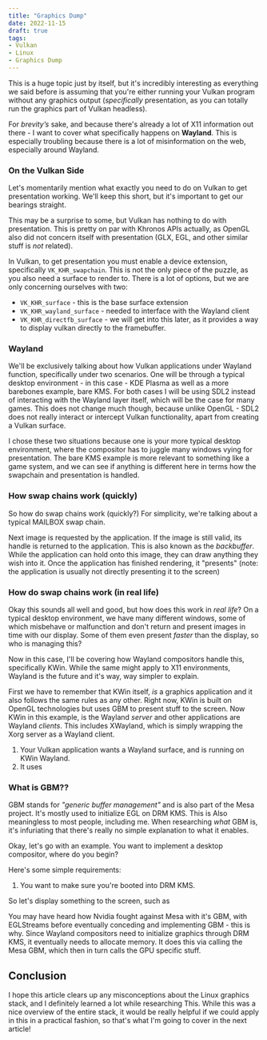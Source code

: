 ```yaml
---
title: "Graphics Dump"
date: 2022-11-15
draft: true
tags:
- Vulkan
- Linux
- Graphics Dump
---
```


This is a huge topic just by itself, but it's incredibly interesting as everything we said before is assuming that you're
either running your Vulkan program without any graphics output (_specifically_ presentation, as you can totally run the graphics
part of Vulkan headless).

For _brevity’s_ sake, and because there's already a lot of X11 information out there - I want to cover what specifically
happens on **Wayland**. This is especially troubling because there is a lot of misinformation on the web, especially around Wayland.

### On the Vulkan Side

Let's momentarily mention what exactly you need to do on Vulkan to get presentation working. We'll keep this short, but
it's important to get our bearings straight.

This may be a surprise to some, but Vulkan has nothing to do with presentation. This is pretty on par with Khronos APIs
actually, as OpenGL also did not concern itself with presentation (GLX, EGL, and other similar stuff is _not_ related).

In Vulkan, to get presentation you must enable a device extension, specifically `VK_KHR_swapchain`. This is not the only
piece of the puzzle, as you also need a surface to render to. There is a lot of options, but we are only concerning ourselves with two:

* `VK_KHR_surface` - this is the base surface extension
* `VK_KHR_wayland_surface` - needed to interface with the Wayland client
* `VK_KHR_directfb_surface` - we will get into this later, as it provides a way to display vulkan directly to the framebuffer.

### Wayland

We'll be exclusively talking about how Vulkan applications under Wayland function, specifically under two scenarios.
One will be through a typical desktop environment - in this case - KDE Plasma as well as a more barebones example, bare KMS.
For both cases I will be using SDL2 instead of interacting with the Wayland layer itself,
which will be the case for many games. This does not change much though, because unlike OpenGL - SDL2 does not really interact
or intercept Vulkan functionality, apart from creating a Vulkan surface.

I chose these two situations because one is your more typical desktop environment, where the compositor has to juggle many
windows vying for presentation. The bare KMS example is more relevant to something like a game system, and we can see if
anything is different here in terms how the swapchain and presentation is handled.

### How swap chains work (quickly)

So how do swap chains work (quickly?) For simplicity, we're talking about a typical MAILBOX swap chain.

Next image is requested by the application.
If the image is still valid, its handle is returned to the application. This is also known as the _backbuffer_.
While the application can hold onto this image, they can draw anything they wish into it.
Once the application has finished rendering, it "presents" (note: the application is usually not directly presenting it to the screen)

### How do swap chains work (in real life)

Okay this sounds all well and good, but how does this work in _real life_? On a typical desktop environment, we have 
many different windows, some of which misbehave or malfunction and don't return and present images in time with our
display. Some of them even present _faster_ than the display, so who is managing this?

Now in this case, I'll be covering how Wayland compositors handle this, specifically KWin. While the same might apply to X11 environments,
Wayland is the future and it's way, way simpler to explain. 

First we have to remember that KWin itself, _is_ a graphics application and it also follows the same rules as any other. Right now, KWin
is built on OpenGL technologies but uses GBM to present stuff to the screen. Now KWin in this example, is the Wayland _server_ and other
applications are Wayland _clients_. This includes XWayland, which is simply wrapping the Xorg server as a Wayland client.

1. Your Vulkan application wants a Wayland surface, and is running on KWin Wayland.
2. It uses 

### What is GBM??

GBM stands for _"generic buffer management"_ and is also part of the Mesa project. It's mostly used to initialize EGL on DRM KMS. This is
Also meaningless to most people, including me. When researching _what_ GBM is, it's infuriating that there's really no simple explanation
to what it enables.

Okay, let's go with an example. You want to implement a desktop compositor, where do you begin?

Here's some simple requirements:
1. You want to make sure you're booted into DRM KMS.

So let's display something to the screen, such as 

You may have heard how Nvidia fought against Mesa with it's GBM, with EGLStreams before eventually conceding and
implementing GBM - this is why. Since Wayland compositors need to initialize graphics through DRM KMS, it eventually needs to allocate
memory. It does this via calling the Mesa GBM, which then in turn calls the GPU specific stuff.

## Conclusion

I hope this article clears up any misconceptions about the Linux graphics stack, and I definitely learned a lot while researching
This. While this was a nice overview of the entire stack, it would be really helpful if we could apply in this in a practical fashion,
so that's what I'm going to cover in the next article!
